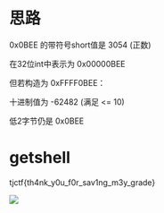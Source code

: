 # 思路
0x0BEE 的带符号short值是 3054 (正数)

在32位int中表示为 0x00000BEE

但若构造为 0xFFFF0BEE：

十进制值为 -62482 (满足 <= 10)

低2字节仍是 0x0BEE

# getshell
tjctf{th4nk_y0u_f0r_sav1ng_m3y_grade}

![](https://r2.20161023.xyz/pic/20250607122958459.png)